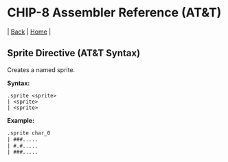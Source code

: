 # CHIP-8 Assembler Reference (AT&T)

| [Back](reference.md) | [Home](../index.md) |

## Sprite Directive (AT&T Syntax)

Creates a named sprite.

**Syntax:**

```
.sprite <sprite>
| <sprite>
| <sprite>
```

**Example:**

```asm
.sprite char_0
| ###.....
| #.#.....
| ###.....
```
